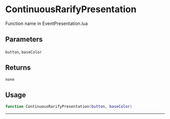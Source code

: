 # ContinuousRarifyPresentation
Function name in EventPresentation.lua
## Parameters
`button`, `baseColor`
## Returns
`none`
## Usage
```lua
function ContinuousRarifyPresentation(button, baseColor)
```
---
